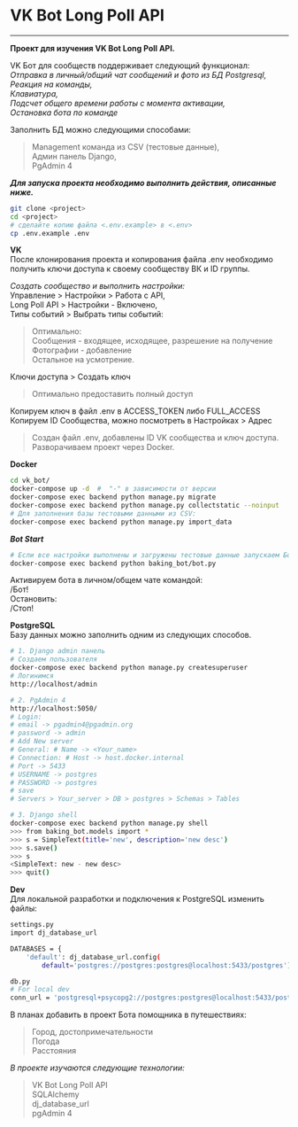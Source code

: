 # VK Bot Long Poll API

---
**Проект для изучения VK Bot Long Poll API.**  

VK Бот для сообществ поддерживает следующий функционал:  
*Отправка в личный/общий чат сообщений и фото из БД Postgresql,*  
*Реакция на команды,*  
*Клавиатура,*  
*Подсчет общего времени работы с момента активации,*  
*Остановка бота по команде*  

Заполнить БД можно следующими способами: 
> Management команда из CSV (тестовые данные),  
> Админ панель Django,  
> PgAdmin 4

***Для запуска проекта необходимо выполнить действия, описанные ниже.***
 ```bash
git clone <project>
cd <project>
# сделайте копию файла <.env.example> в <.env>
cp .env.example .env
 ```
**VK**  
После клонирования проекта и копирования файла .env необходимо получить ключи доступа к своему сообществу ВК и ID группы.  

*Создать сообщество и выполнить настройки:*  
Управление > Настройки > Работа с API,  
Long Poll API > Настройки - Включено,  
Типы событий > Выбрать типы событий:  
> Оптимально:  
> Сообщения - входящее, исходящее, разрешение на получение  
> Фотографии - добавление  
> Остальное на усмотрение.  

Ключи доступа > Создать ключ  
> Оптимально предоставить полный доступ  

Копируем ключ в файл .env в ACCESS_TOKEN либо FULL_ACCESS  
Копируем ID Сообщества, можно посмотреть в Настройках > Адрес  

>Создан файл .env, добавлены ID VK сообщества и ключ доступа.  
>Разворачиваем проект через Docker.  

**Docker**
 ```bash
cd vk_bot/
docker-compose up -d  #  "-" в зависимости от версии
docker-compose exec backend python manage.py migrate
docker-compose exec backend python manage.py collectstatic --noinput
# Для заполнения базы тестовыми данными из CSV:
docker-compose exec backend python manage.py import_data
```
***Bot Start***  
 ```bash
# Если все настройки выполнены и загружены тестовые данные запускаем Бота:
docker-compose exec backend python baking_bot/bot.py
```
Активируем бота в личном/общем чате командой:  
/Бот!  
Остановить:  
/Стоп!  

**PostgreSQL**  
Базу данных можно заполнить одним из следующих способов.  
```bash
# 1. Django admin панель  
# Создаем пользователя  
docker-compose exec backend python manage.py createsuperuser  
# Логинимся  
http://localhost/admin
```
```bash
# 2. PgAdmin 4  
http://localhost:5050/
# Login:
# email -> pgadmin4@pgadmin.org
# password -> admin
# Add New server
# General: # Name -> <Your_name>
# Connection: # Host -> host.docker.internal
# Port -> 5433
# USERNAME -> postgres
# PASSWORD -> postgres
# save
# Servers > Your_server > DB > postgres > Schemas > Tables
```
```bash
# 3. Django shell
docker-compose exec backend python manage.py shell
>>> from baking_bot.models import *
>>> s = SimpleText(title='new', description='new desc')
>>> s.save()
>>> s
<SimpleText: new - new desc>
>>> quit()
```

**Dev**  
Для локальной разработки и подключения к PostgreSQL изменить файлы:  
```bash
settings.py
import dj_database_url

DATABASES = {
    'default': dj_database_url.config(
        default='postgres://postgres:postgres@localhost:5433/postgres')}
```
```bash
db.py
# For local dev
conn_url = 'postgresql+psycopg2://postgres:postgres@localhost:5433/postgres'
```

В планах добавить в проект Бота помощника в путешествиях:
> Город, достопримечательности  
> Погода  
> Расстояния  

*В проекте изучаются следующие технологии:*  
> VK Bot Long Poll API  
> SQLAlchemy  
> dj_database_url  
> pgAdmin 4  